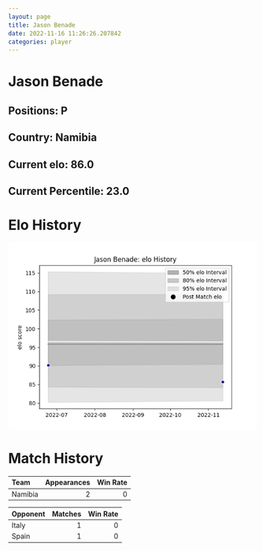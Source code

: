```yaml
---  
layout: page  
title: Jason Benade  
date: 2022-11-16 11:26:26.207842  
categories: player  
---
```

# Jason Benade

## Positions: P

## Country: Namibia

## Current elo: 86.0

## Current Percentile: 23.0

# Elo History


![elo history](history_JasonBenade.png)
# Match History


| Team    |   Appearances |   Win Rate |
|:--------|--------------:|-----------:|
| Namibia |             2 |          0 |

| Opponent   |   Matches |   Win Rate |
|:-----------|----------:|-----------:|
| Italy      |         1 |          0 |
| Spain      |         1 |          0 |